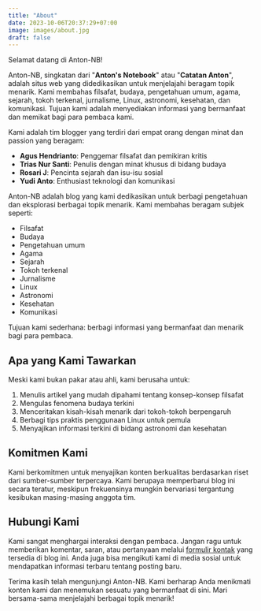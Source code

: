 ```yaml
---
title: "About"
date: 2023-10-06T20:37:29+07:00
image: images/about.jpg
draft: false
---
```


Selamat datang di Anton-NB!

Anton-NB, singkatan dari "**Anton's Notebook**" atau "**Catatan Anton**", adalah situs web yang didedikasikan untuk menjelajahi beragam topik menarik.  Kami membahas filsafat, budaya, pengetahuan umum, agama, sejarah, tokoh terkenal, jurnalisme, Linux, astronomi, kesehatan, dan komunikasi. Tujuan kami adalah menyediakan informasi yang bermanfaat dan memikat bagi para pembaca kami.

Kami adalah tim blogger yang terdiri dari empat orang dengan minat dan passion yang beragam:

- **Agus Hendrianto**: Penggemar filsafat dan pemikiran kritis
- **Trias Nur Santi**: Penulis dengan minat khusus di bidang budaya
- **Rosari J**: Pencinta sejarah dan isu-isu sosial
- **Yudi Anto**: Enthusiast teknologi dan komunikasi

Anton-NB adalah blog yang kami dedikasikan untuk berbagi pengetahuan dan eksplorasi berbagai topik menarik. Kami membahas beragam subjek seperti:

- Filsafat
- Budaya
- Pengetahuan umum
- Agama
- Sejarah
- Tokoh terkenal
- Jurnalisme
- Linux
- Astronomi
- Kesehatan
- Komunikasi

Tujuan kami sederhana: berbagi informasi yang bermanfaat dan menarik bagi para pembaca.

## Apa yang Kami Tawarkan

Meski kami bukan pakar atau ahli, kami berusaha untuk:

1. Menulis artikel yang mudah dipahami tentang konsep-konsep filsafat
2. Mengulas fenomena budaya terkini
3. Menceritakan kisah-kisah menarik dari tokoh-tokoh berpengaruh
4. Berbagi tips praktis penggunaan Linux untuk pemula
5. Menyajikan informasi terkini di bidang astronomi dan kesehatan

## Komitmen Kami

Kami berkomitmen untuk menyajikan konten berkualitas berdasarkan riset dari sumber-sumber terpercaya. Kami berupaya memperbarui blog ini secara teratur, meskipun frekuensinya mungkin bervariasi tergantung kesibukan masing-masing anggota tim.

## Hubungi Kami

Kami sangat menghargai interaksi dengan pembaca. Jangan ragu untuk memberikan komentar, saran, atau pertanyaan melalui [formulir kontak](/contact) yang tersedia di blog ini. Anda juga bisa mengikuti kami di media sosial untuk mendapatkan informasi terbaru tentang posting baru.


Terima kasih telah mengunjungi Anton-NB. Kami berharap Anda menikmati konten kami dan menemukan sesuatu yang bermanfaat di sini. Mari bersama-sama menjelajahi berbagai topik menarik!